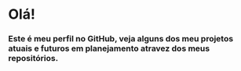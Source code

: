 <h1>Olá!</h1>
<h3>Este é meu perfil no <b>GitHub</b>, veja alguns dos meu projetos atuais e futuros em planejamento atravez dos meus repositórios.</h3>
